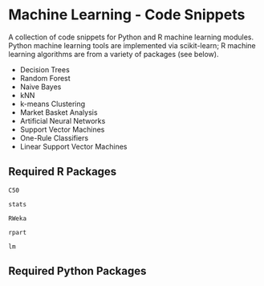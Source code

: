 # Machine Learning - Code Snippets
A collection of code snippets for Python and R machine learning modules. Python machine learning tools are implemented via scikit-learn; R machine learning algorithms are from a variety of packages (see below).

* Decision Trees
* Random Forest
* Naive Bayes
* kNN
* k-means Clustering
* Market Basket Analysis
* Artificial Neural Networks
* Support Vector Machines
* One-Rule Classifiers
* Linear Support Vector Machines

## Required R Packages
`C50`

`stats`

`RWeka`

`rpart`

`lm`

## Required Python Packages
